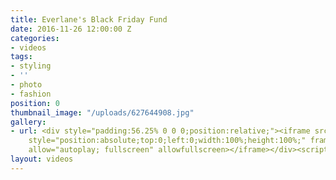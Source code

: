 ```yaml
---
title: Everlane's Black Friday Fund
date: 2016-11-26 12:00:00 Z
categories:
- videos
tags:
- styling
- ''
- photo
- fashion
position: 0
thumbnail_image: "/uploads/627644908.jpg"
gallery:
- url: <div style="padding:56.25% 0 0 0;position:relative;"><iframe src="https://player.vimeo.com/video/211507045?autoplay=1&title=0&byline=0&portrait=0"
    style="position:absolute;top:0;left:0;width:100%;height:100%;" frameborder="0"
    allow="autoplay; fullscreen" allowfullscreen></iframe></div><script src="https://player.vimeo.com/api/player.js"></script>
layout: videos
---
```



